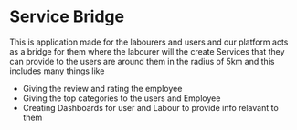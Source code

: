 # Service Bridge
<p>This is application made for the labourers and users and our platform acts as a bridge for them where the labourer will the create Services that they can provide to the users are around them in the radius of 5km 
and this includes many things like</p>
<ul>
  <li>Giving the review and rating the employee</li>
  <li>Giving the top categories to the users and Employee</li>
  <li>Creating Dashboards for user and Labour to provide info relavant to them</li>
</ul>







